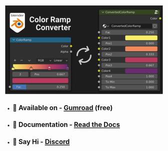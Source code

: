![ColorRampConverter](docs/images/colorrampconverter_index.png)


- ## 🛒 Available on - <a class="gumroad-button" href="https://davidelek.gumroad.com/l/colorrampconverter">Gumroad</a> (free)

- ## 📄 Documentation - <a href="https://colorrampconverter.readthedocs.io/en/latest/">Read the Docs</a> 

- ## 👋 Say Hi - <a href="https://discord.gg/m8ct5xYMCU">Discord</a> 